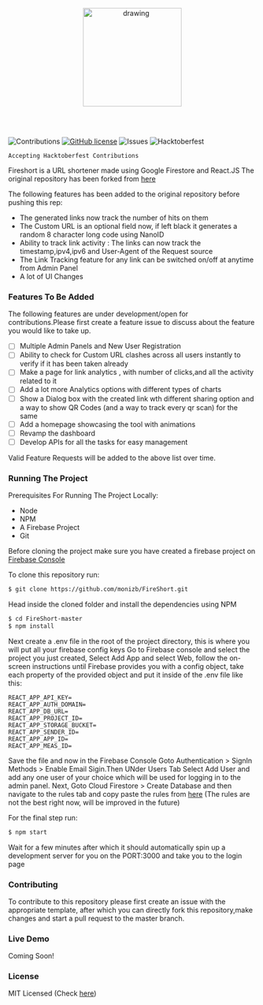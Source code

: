 <p align="center">
<img src="https://firebasestorage.googleapis.com/v0/b/trello-87674.appspot.com/o/Screenshot%202020-09-19%20at%2011.42.01%20AM.png?alt=media&token=e3e61cf4-1c14-41c0-ab5a-60bf4a55d581" alt="drawing" width="200"/>
 </p>
 <br>
 <br>
 

![Contributions](https://img.shields.io/badge/contributions-welcome-brightgreen.svg)
[![GitHub license](https://img.shields.io/github/license/thedevs-network/kutt.svg)](https://github.com/monizb/FireShort/blob/master/LICENSE)
![Issues](https://img.shields.io/github/issues/monizb/FireShort)
![Hacktoberfest](https://img.shields.io/github/hacktoberfest/2020/badges/shields?label=hacktoberfest%202020)

`Accepting Hacktoberfest Contributions`

Fireshort is a URL shortener made using Google Firestore and React.JS
The original repository has been forked from [here](https://github.com/xprilion/fireshort)

The following features has been added to the original repository before pushing this rep:
  - The generated links now track the number of hits on them
  - The Custom URL is an optional field now, if left black it generates a random 8 character long code using NanoID
  - Ability to track link activity : The links can now track the timestamp,ipv4,ipv6 and User-Agent of the Request source
  - The Link Tracking feature for any link can be switched on/off at anytime from Admin Panel
  - A lot of UI Changes

### Features To Be Added
The following features are under development/open for contributions.Please first create a feature issue to discuss about the feature you would like to take up.

  - [ ] Multiple Admin Panels and New User Registration
  - [ ] Ability to check for Custom URL clashes across all users instantly to verify if it has been taken already
  - [ ] Make a page for link analytics , with number of clicks,and all the activity related to it
  - [ ] Add a lot more Analytics options with different types of charts 
  - [ ] Show a Dialog box with the created link wth different sharing option and a way to show QR Codes (and a way to track every qr scan) for the same
  - [ ] Add a homepage showcasing the tool with animations
  - [ ] Revamp the dashboard
  - [ ] Develop APIs for all the tasks for easy management 

Valid Feature Requests will be added to the above list over time.

### Running The Project

Prerequisites For Running The Project Locally:
 - Node
 - NPM
 - A Firebase Project
 - Git

Before cloning the project make sure you have created a firebase project on [Firebase Console](http://console.firebase.google.com)

 To clone this repository run:
```sh
$ git clone https://github.com/monizb/FireShort.git
```

 Head inside the cloned folder and install the dependencies using NPM
```sh
$ cd FireShort-master
$ npm install
```

Next create a .env file in the root of the project directory, this is where you will put all your firebase config keys
Go to Firebase console and select the project you just created, Select Add App and select Web, follow the on-screen instructions until Firebase provides you with a config object, take each property of the provided object and put it inside of the .env file like this:

```
REACT_APP_API_KEY=
REACT_APP_AUTH_DOMAIN=
REACT_APP_DB_URL=
REACT_APP_PROJECT_ID=
REACT_APP_STORAGE_BUCKET=
REACT_APP_SENDER_ID=
REACT_APP_APP_ID=
REACT_APP_MEAS_ID=
```

Save the file and now in the Firebase Console Goto Authentication > SignIn Methods > Enable Email Sigin.Then UNder Users Tab Select Add User and add any one user of your choice which will be used for logging in to the admin panel.
Next, Goto Cloud Firestore > Create Database and then navigate to the rules tab and copy paste the rules from [here](https://github.com/monizb/FireShort/blob/master/db-rules.json)
(The rules are not the best right now, will be improved in the future)

For the final step run:
```sh
$ npm start
```
Wait for a few minutes after which it should automatically spin up a development server for you on the PORT:3000 and take you to the login page

### Contributing

To contribute to this repository please first create an issue with the appropriate template, after which you can directly fork this repository,make changes and start a pull request to the master branch.

### Live Demo
Coming Soon!

### License
MIT Licensed (Check [here](https://github.com/monizb/FireShort/blob/master/LICENSE))
